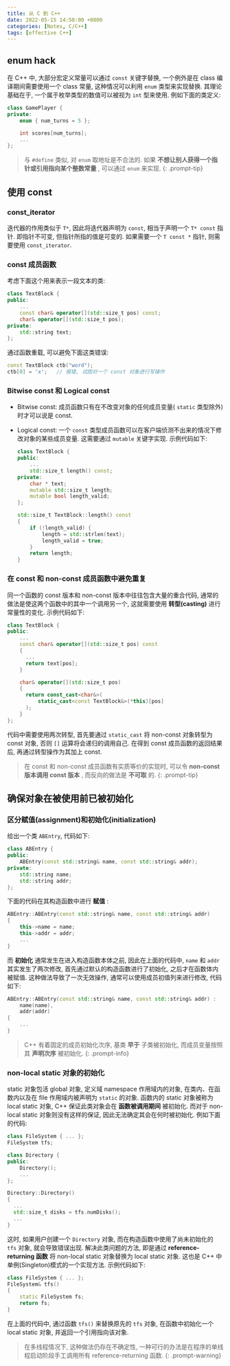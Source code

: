 ```yaml
---
title: 从 C 到 C++
date: 2022-05-15 14:50:00 +0800
categories: [Notes, C/C++]
tags: [effective C++]
---
```


## enum hack

在 C++ 中, 大部分宏定义常量可以通过 `const` 关键字替换, 一个例外是在 class 编译期间需要使用一个 class 常量, 这种情况可以利用 `enum` 类型来实现替换. 其理论基础在于, 一个属于枚举类型的数值可以被视为 `int` 型来使用. 例如下面的类定义:

```cpp
class GamePlayer {
private:
    enum { num_turns = 5 };

    int scores[num_turns];
    ...
};
```

> 与 `#define` 类似, 对 `enum` 取地址是不合法的. 如果 **不想让别人获得一个指针或引用指向某个整数常量** , 可以通过 `enum` 来实现.
{: .prompt-tip}

## 使用 const

### const_iterator

迭代器的作用类似于 `T*`, 因此将迭代器声明为 `const`, 相当于声明一个 `T* const` 指针. 即指针不可变, 但指针所指的值是可变的. 如果需要一个 `T const *` 指针, 则需要使用 `const_iterator`.

### const 成员函数

考虑下面这个用来表示一段文本的类:

```cpp
class TextBlock {
public:
    ...
    const char& operator[](std::size_t pos) const;
    char& operator[](std::size_t pos);
private:
    std::string text;
};
```

通过函数重载, 可以避免下面这类错误:

```cpp
const TextBlock ctb("word");
ctb[0] = 'x';	// 报错, 试图对一个 const 对象进行写操作
```

### Bitwise const 和 Logical const

- Bitwise const: 成员函数只有在不改变对象的任何成员变量( `static` 类型除外)时才可以说是 const.
- Logical const: 一个 `const` 类型成员函数可以在客户端侦测不出来的情况下修改对象的某些成员变量. 这需要通过 `mutable` 关键字实现. 示例代码如下:

  ```cpp
  class TextBlock {
  public:
      ...
      std::size_t length() const;
  private:
      char * text;
      mutable std::size_t length;
      mutable bool length_valid;
  };

  std::size_t TextBlock::length() const
  {
      if (!length_valid) {
          length = std::strlen(text);
          length_valid = true;
      }
      return length;
  }
  ```

### 在 const 和 non-const 成员函数中避免重复

同一个函数的 const 版本和 non-const 版本中往往包含大量的重合代码, 通常的做法是使这两个函数中的其中一个调用另一个, 这就需要使用 **转型(casting)** 进行常量性的变化. 示例代码如下:

```cpp
class TextBlock {
public:
    ...
    const char& operator[](std::size_t pos) const
    {
      ...
      return text[pos];
    }

    char& operator[](std::size_t pos)
    {
      return const_cast<char&>(
          static_cast<const TextBlock&>(*this)[pos]
      );
    }
};
```

代码中需要使用两次转型, 首先要通过 `static_cast` 将 non-const 对象转型为 const 对象, 否则 `[]` 运算将会递归的调用自己. 在得到 const 成员函数的返回结果后, 再通过转型操作为其加上 const.

> 在 const 和 non-const 成员函数有实质等价的实现时, 可以令 **non-const 版本调用 const 版本** , 而反向的做法是 **不可取** 的.
{: .prompt-tip}

## 确保对象在被使用前已被初始化

### 区分赋值(assignment)和初始化(initialization)

给出一个类 `ABEntry`, 代码如下:

```cpp
class ABEntry {
public:
    ABEntry(const std::string& name, const std::string& addr);
private:
    std::string name;
    std::string addr;
};
```

下面的代码在其构造函数中进行 **赋值** :

```cpp
ABEntry::ABEntry(const std::string& name, const std::string& addr)
{
    this->name = name;
    this->addr = addr;
    ...
}
```

而 **初始化** 通常发生在进入构造函数本体之前, 因此在上面的代码中, `name` 和 `addr` 其实发生了两次修改, 首先通过默认的构造函数进行了初始化, 之后才在函数体内被赋值. 这种做法导致了一次无效操作, 通常可以使用成员初值列来进行修改, 代码如下:

```cpp
ABEntry::ABEntry(const std::string& name, const std::string& addr) :
    name(name),
    addr(addr)
{
    ...
}
```

> C++ 有着固定的成员初始化次序, 基类 **早于** 子类被初始化, 而成员变量按照其 **声明次序** 被初始化.
{: .prompt-info}

### non-local static 对象的初始化

static 对象包活 global 对象, 定义域 namespace 作用域内的对象, 在类内、在函数内以及在 file 作用域内被声明为 `static` 的对象. 函数内的 static 对象被称为 local static 对象, C++ 保证此类对象会在 **函数被调用期间** 被初始化. 而对于 non-local static 对象则没有这样的保证, 因此无法确定其会在何时被初始化. 例如下面的代码:

```cpp
class FileSystem { ... };
FileSystem tfs;

class Directory {
public:
    Directory();
    ...
};

Directory::Directory()
{
  ...
  std::size_t disks = tfs.numDisks();
  ...
}
```

这时, 如果用户创建一个 `Directory` 对象, 而在构造函数中使用了尚未初始化的 `tfs` 对象, 就会导致错误出现. 解决此类问题的方法, 即是通过 **reference-returning 函数** 将 non-local static 对象替换为 local static 对象. 这也是 C++ 中单例(Singleton)模式的一个实现方法. 示例代码如下:

```cpp
class FileSystem { ... };
FileSystem& tfs()
{
    static FileSystem fs;
    return fs;
}
```

在上面的代码中, 通过函数 `tfs()` 来替换原先的 `tfs` 对象, 在函数中初始化一个 local static 对象, 并返回一个引用指向该对象.

> 在多线程情况下, 这种做法仍存在不确定性, 一种可行的办法是在程序的单线程启动阶段手工调用所有 reference-returning 函数.
{: .prompt-warning}
